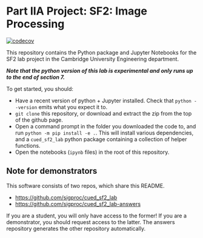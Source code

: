 # Part IIA Project: SF2: Image Processing

[![codecov](https://codecov.io/gh/sigproc/cued_sf2_lab/branch/main/graph/badge.svg)](https://codecov.io/gh/sigproc/cued_sf2_lab)

This repository contains the Python package and Jupyter Notebooks for the SF2 lab project in the Cambridge University Engineering department.

***Note that the python version of this lab is experimental and only runs up to the end of section 7.***

To get started, you should:

* Have a recent version of python + Jupyter installed.
  Check that `python --version` emits what you expect it to.
* `git clone` this repository, or download and extract the zip from the top of the github page.
* Open a command prompt in the folder you downloaded the code to, and run `python -m pip install -e .`.
  This will install various dependencies, and a `cued_sf2_lab` python package containing a collection of helper functions.
* Open the notebooks (`ipynb` files) in the root of this repository.

## Note for demonstrators

This software consists of two repos, which share this README.

* https://github.com/sigproc/cued_sf2_lab
* https://github.com/sigproc/cued_sf2_lab-answers

If you are a student, you will only have access to the former!
If you are a demonstrator, you should request access to the latter.
The answers repository generates the other repository automatically.

